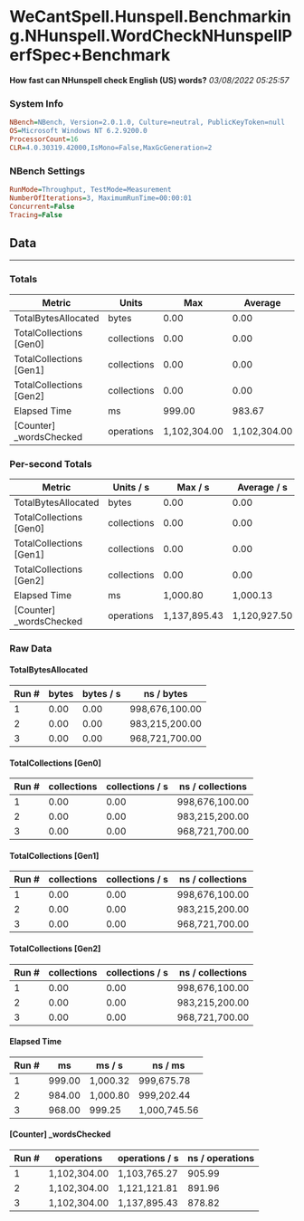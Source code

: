 ﻿# WeCantSpell.Hunspell.Benchmarking.NHunspell.WordCheckNHunspellPerfSpec+Benchmark
__How fast can NHunspell check English (US) words?__
_03/08/2022 05:25:57_
### System Info
```ini
NBench=NBench, Version=2.0.1.0, Culture=neutral, PublicKeyToken=null
OS=Microsoft Windows NT 6.2.9200.0
ProcessorCount=16
CLR=4.0.30319.42000,IsMono=False,MaxGcGeneration=2
```

### NBench Settings
```ini
RunMode=Throughput, TestMode=Measurement
NumberOfIterations=3, MaximumRunTime=00:00:01
Concurrent=False
Tracing=False
```

## Data
-------------------

### Totals
|          Metric |           Units |             Max |         Average |             Min |          StdDev |
|---------------- |---------------- |---------------- |---------------- |---------------- |---------------- |
|TotalBytesAllocated |           bytes |            0.00 |            0.00 |            0.00 |            0.00 |
|TotalCollections [Gen0] |     collections |            0.00 |            0.00 |            0.00 |            0.00 |
|TotalCollections [Gen1] |     collections |            0.00 |            0.00 |            0.00 |            0.00 |
|TotalCollections [Gen2] |     collections |            0.00 |            0.00 |            0.00 |            0.00 |
|    Elapsed Time |              ms |          999.00 |          983.67 |          968.00 |           15.50 |
|[Counter] _wordsChecked |      operations |    1,102,304.00 |    1,102,304.00 |    1,102,304.00 |            0.00 |

### Per-second Totals
|          Metric |       Units / s |         Max / s |     Average / s |         Min / s |      StdDev / s |
|---------------- |---------------- |---------------- |---------------- |---------------- |---------------- |
|TotalBytesAllocated |           bytes |            0.00 |            0.00 |            0.00 |            0.00 |
|TotalCollections [Gen0] |     collections |            0.00 |            0.00 |            0.00 |            0.00 |
|TotalCollections [Gen1] |     collections |            0.00 |            0.00 |            0.00 |            0.00 |
|TotalCollections [Gen2] |     collections |            0.00 |            0.00 |            0.00 |            0.00 |
|    Elapsed Time |              ms |        1,000.80 |        1,000.13 |          999.25 |            0.79 |
|[Counter] _wordsChecked |      operations |    1,137,895.43 |    1,120,927.50 |    1,103,765.27 |       17,065.91 |

### Raw Data
#### TotalBytesAllocated
|           Run # |           bytes |       bytes / s |      ns / bytes |
|---------------- |---------------- |---------------- |---------------- |
|               1 |            0.00 |            0.00 |  998,676,100.00 |
|               2 |            0.00 |            0.00 |  983,215,200.00 |
|               3 |            0.00 |            0.00 |  968,721,700.00 |

#### TotalCollections [Gen0]
|           Run # |     collections | collections / s |ns / collections |
|---------------- |---------------- |---------------- |---------------- |
|               1 |            0.00 |            0.00 |  998,676,100.00 |
|               2 |            0.00 |            0.00 |  983,215,200.00 |
|               3 |            0.00 |            0.00 |  968,721,700.00 |

#### TotalCollections [Gen1]
|           Run # |     collections | collections / s |ns / collections |
|---------------- |---------------- |---------------- |---------------- |
|               1 |            0.00 |            0.00 |  998,676,100.00 |
|               2 |            0.00 |            0.00 |  983,215,200.00 |
|               3 |            0.00 |            0.00 |  968,721,700.00 |

#### TotalCollections [Gen2]
|           Run # |     collections | collections / s |ns / collections |
|---------------- |---------------- |---------------- |---------------- |
|               1 |            0.00 |            0.00 |  998,676,100.00 |
|               2 |            0.00 |            0.00 |  983,215,200.00 |
|               3 |            0.00 |            0.00 |  968,721,700.00 |

#### Elapsed Time
|           Run # |              ms |          ms / s |         ns / ms |
|---------------- |---------------- |---------------- |---------------- |
|               1 |          999.00 |        1,000.32 |      999,675.78 |
|               2 |          984.00 |        1,000.80 |      999,202.44 |
|               3 |          968.00 |          999.25 |    1,000,745.56 |

#### [Counter] _wordsChecked
|           Run # |      operations |  operations / s | ns / operations |
|---------------- |---------------- |---------------- |---------------- |
|               1 |    1,102,304.00 |    1,103,765.27 |          905.99 |
|               2 |    1,102,304.00 |    1,121,121.81 |          891.96 |
|               3 |    1,102,304.00 |    1,137,895.43 |          878.82 |


